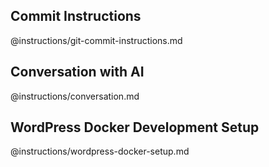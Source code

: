 
## Commit Instructions
@instructions/git-commit-instructions.md

## Conversation with AI
@instructions/conversation.md

## WordPress Docker Development Setup
@instructions/wordpress-docker-setup.md
